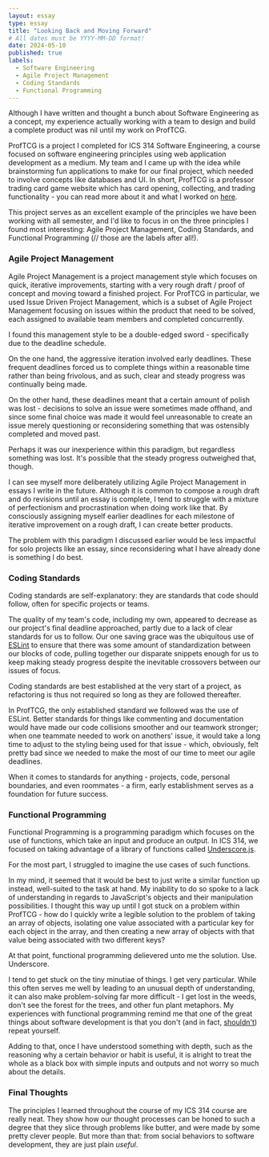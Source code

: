 ```yaml
---
layout: essay
type: essay
title: "Looking Back and Moving Forward"
# All dates must be YYYY-MM-DD format!
date: 2024-05-10
published: true
labels:
  - Software Engineering
  - Agile Project Management
  - Coding Standards
  - Functional Programming
---
```

Although I have written and thought a bunch about Software Engineering as a concept, my experience actually working with a team to design and build a complete product was nil until my work on ProfTCG.

ProfTCG is a project I completed for ICS 314 Software Engineering, a course focused on software engineering principles using web application development as a medium. 
My team and I came up with the idea while brainstorming fun applications to make for our final project, which needed to involve concepts like databases and UI.
In short, ProfTCG is a professor trading card game website which has card opening, collecting, and trading functionality - you can read more about it and what I worked on [here](proftcg.md). 

This project serves as an excellent example of the principles we have been working with all semester, and I'd like to focus in on the three principles I found most interesting: Agile Project Management, Coding Standards, and Functional Programming (// those are the labels after all!).

### Agile Project Management
Agile Project Management is a project management style which focuses on quick, iterative improvements, starting with a very rough draft / proof of concept and moving toward a finished project. 
For ProfTCG in particular, we used Issue Driven Project Management, which is a subset of Agile Project Management focusing on issues within the product that need to be solved, each assigned to available team members and completed concurrently.

I found this management style to be a double-edged sword - specifically due to the deadline schedule. 

On the one hand, the aggressive iteration involved early deadlines. These frequent deadlines forced us to complete things within a reasonable time rather than being frivolous, and as such, clear and steady progress was continually being made. 

On the other hand, these deadlines meant that a certain amount of polish was lost - decisions to solve an issue were sometimes made offhand, and since some final choice was made it would feel unreasonable to create an issue merely questioning or reconsidering something that was ostensibly completed and moved past.

Perhaps it was our inexperience within this paradigm, but regardless something was lost. It's possible that the steady progress outweighed that, though.

I can see myself more deliberately utilizing Agile Project Management in essays I write in the future. 
Although it is common to compose a rough draft and do revisions until an essay is complete, I tend to struggle with a mixture of perfectionism and procrastination when doing work like that. 
By consciously assigning myself earlier deadlines for each milestone of iterative improvement on a rough draft, I can create better products. 

The problem with this paradigm I discussed earlier would be less impactful for solo projects like an essay, since reconsidering what I have already done is something I do best.

### Coding Standards
Coding standards are self-explanatory: they are standards that code should follow, often for specific projects or teams.

The quality of my team's code, including my own, appeared to decrease as our project's final deadline approached, partly due to a lack of clear standards for us to follow. 
Our one saving grace was the ubiquitous use of [ESLint](laundering-code.md) to ensure that there was some amount of standardization between our blocks of code, pulling together our disparate snippets enough for us to keep making steady progress despite the inevitable crossovers between our issues of focus. 

Coding standards are best established at the very start of a project, as refactoring is thus not required so long as they are followed thereafter. 

In ProfTCG, the only established standard we followed was the use of ESLint. Better standards for things like commenting and documentation would have made our code collisions smoother and our teamwork stronger; when one teammate needed to work on anothers' issue, it would take a long time to adjust to the styling being used for that issue - which, obviously, felt pretty bad since we needed to make the most of our time to meet our agile deadlines.

When it comes to standards for anything - projects, code, personal boundaries, and even roommates - a firm, early establishment serves as a foundation for future success.

### Functional Programming
Functional Programming is a programming paradigm which focuses on the use of functions, which take an input and produce an output. 
In ICS 314, we focused on taking advantage of a library of functions called [Underscore.js](https://underscorejs.org/).

For the most part, I struggled to imagine the use cases of such functions. 

In my mind, it seemed that it would be best to just write a similar function up instead, well-suited to the task at hand. My inability to do so spoke to a lack of understanding in regards to JavaScript's objects and their manipulation possibilities. I thought this way up until I got stuck on a problem within ProfTCG - how do I quickly write a legible solution to the problem of taking an array of objects, isolating one value associated with a particular key for each object in the array, and then creating a new array of objects with that value being associated with two different keys?

At that point, functional programming delievered unto me the solution. Use. Underscore.

I tend to get stuck on the tiny minutiae of things. I get very particular. While this often serves me well by leading to an unusual depth of understanding, it can also make problem-solving far more difficult - I get lost in the weeds, don't see the forest for the trees, and other fun plant metaphors. 
My experiences with functional programming remind me that one of the great things about software development is that you don't (and in fact, [shouldn't](DRY-UI.md)) repeat yourself. 

Adding to that, once I have understood something with depth, such as the reasoning why a certain behavior or habit is useful, it is alright to treat the whole as a black box with simple inputs and outputs and not worry so much about the details.

### Final Thoughts
The principles I learned throughout the course of my ICS 314 course are really neat. They show how our thought processes can be honed to such a degree that they slice through problems like butter, and were made by some pretty clever people. But more than that: from social behaviors to software development, they are just plain *useful*.
